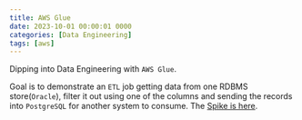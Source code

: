 ```yaml
---
title: AWS Glue
date: 2023-10-01 00:00:01 0000
categories: [Data Engineering]
tags: [aws]
---
```


Dipping into Data Engineering with `AWS Glue`.

Goal is to demonstrate an `ETL` job getting data from one RDBMS store(`Oracle`), filter it out using one of the columns and 
sending the records into `PostgreSQL` for another system to consume. The [Spike is here](../../assets/AWSGlueSpike.pdf).




